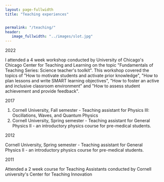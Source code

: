 ```yaml
---
layout: page-fullwidth
title: "Teaching experiences"


permalink: "/teaching/"
header:
   image_fullwidth: "../images/slot.jpg"
---
```

2022

I attended a 4 week workshop conducted by University of Chicago's Chicago Center for Teaching and Learning on the topic "Fundamentals of Teaching Series: Science teacher's toolkit". This workshop covered the topics of "How to motivate students and activate prior knowledge", "How to plan lessons and write SMART learning objectives", "How to foster an active and inclusive classroom environment" and "How to assess student achievement and provide feedback".

2017 
1. Cornell University, Fall semester -  Teaching assistant for Physics III: Oscillations, Waves, and Quantum Physics
1. Cornell University, Spring semester - Teaching assistant for General Physics II - an introductory physics course for pre-medical students.

2012 

Cornell University, Spring semester - Teaching assistant for General Physics II - an introductory physics course for pre-medical students.

2011

Attended a 2 week course for Teaching Assistants conducted by Cornell university's Center for Teaching Innovation


